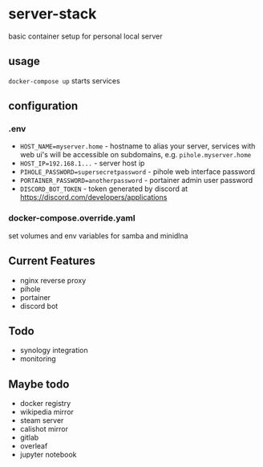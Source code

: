 # server-stack

basic container setup for personal local server

## usage

`docker-compose up` starts services

## configuration

### .env

- `HOST_NAME=myserver.home` - hostname to alias your server, services with web ui's will be accessible on subdomains, e.g. `pihole.myserver.home`
- `HOST_IP=192.168.1...` - server host ip
- `PIHOLE_PASSWORD=supersecretpassword` - pihole web interface password
- `PORTAINER_PASSWORD=anotherpassword` - portainer admin user password
- `DISCORD_BOT_TOKEN` - token generated by discord at https://discord.com/developers/applications

### docker-compose.override.yaml

set volumes and env variables for samba and minidlna

## Current Features

- nginx reverse proxy
- pihole
- portainer
- discord bot

## Todo

- synology integration
- monitoring

## Maybe todo

- docker registry
- wikipedia mirror
- steam server
- calishot mirror
- gitlab
- overleaf
- jupyter notebook
